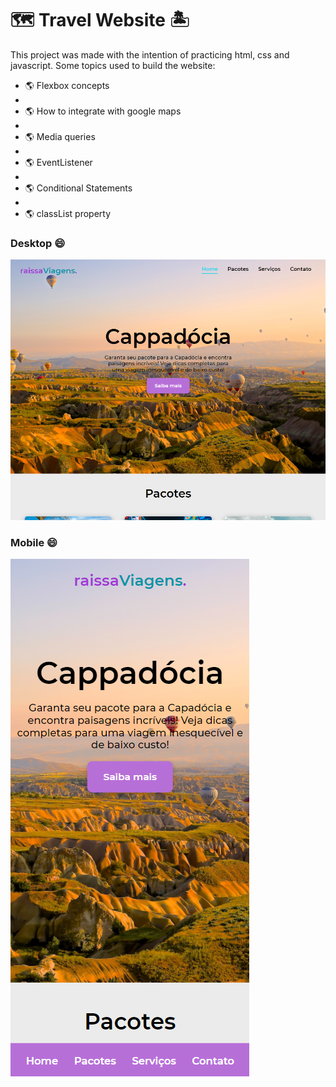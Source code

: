 # :world_map: Travel Website :desert_island:

This project was made with the intention of practicing html, css and javascript.
Some topics used to build the website:

- :earth_americas: Flexbox concepts
- 
- :earth_americas: How to integrate with google maps
- 
- :earth_americas: Media queries
- 
- :earth_americas: EventListener
- 
- :earth_americas: Conditional Statements
- 
- :earth_americas: classList property

### Desktop :smile:
![Image Preview](https://github.com/RaissaMoreira/travel-website/blob/master/assets/image-desktop.PNG?raw=true)
### Mobile :smile:
![Image Preview](https://github.com/RaissaMoreira/travel-website/blob/master/assets/image-mobile.PNG?raw=true)
